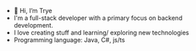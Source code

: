- 👋 Hi, I’m Trye
- I'm a full-stack developer with a primary focus on backend development.
- I love creating stuff and learning/ exploring new technologies
- Programming language: Java, C#, js/ts
  


<!---
ltrye/ltrye is a ✨ special ✨ repository because its `README.md` (this file) appears on your GitHub profile.
You can click the Preview link to take a look at your changes.
--->
